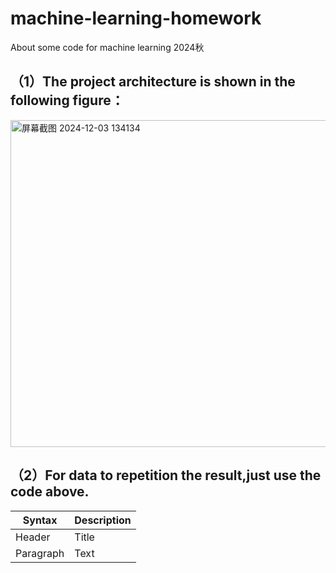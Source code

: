 # machine-learning-homework
About some code for machine learning 2024秋
## （1）The project architecture is shown in the following figure：
<img width="523" alt="屏幕截图 2024-12-03 134134" src="https://github.com/user-attachments/assets/9b87a343-d02d-4fd7-9ebb-9422c413e6a7">

## （2）For data to repetition the result,just use the code above.
| Syntax | Description |
| ----------- | ----------- |
| Header | Title |
| Paragraph | Text |
